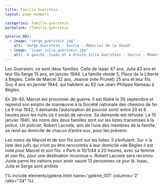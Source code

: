 ```yaml
---
title: Famille Guerstein
layout: page-members

categories: famille-guerstein
permalink: /famille-guerstein

galerie_001: 
  - image: "serge_guerstein.jpg"
    alt: 'Serge Guerstein - Source : Mémorial de la Shoah' 
  - image: "isaac_julia_guertsein.jpg"
    alt: 'A gauche, Isaac et à droite Julia Guerstein - Source : Mémorial de la Shoah'
---
```


Les Guerstein, ce sont deux familles. Celle de Isaac 47 ans, Julia 43 ans et leur fils Serge 15 ans, en janvier 1944. La famille réside 5, Place de la Liberté à Bègles. Celle de Marcel 32 ans, Jeanne (née Prunet) 25 ans et leur fils Guy 4 ans en janvier 1944, qui habitent au 62 rue Jean-Philippe Rameau à Bègles.

En 39-40, Marcel est prisonnier de guerre. Il est libéré le 30 septembre et reprend son emploi de manœuvre à la Société nationale des chemins de fer. Le 8 mai 1942, il demande l’autorisation de pouvoir sortir entre 20 et 6 heures pour les nuits où il serait de service. Sa demande est refusée.
Le 10 janvier 1940, les noms des deux familles sont sur les listes transmises à la police. Un policier, Robert Lacoste, ami de l’une des membres de la famille, se rend au domicile de chacun d’entre eux, pour les prévenir.

Les noms de Marcel et de son fils sont sur les listes. Il s’enfuient. Sur « la liste des juifs qui n’ont pu être rencontrés à leur domicile »de Bègles il est noté pour Marcel et son fils: « Parti le 10/1/44 à 20 heures, avec sa femme et son fils, pour une destination inconnue ».
Robert Lacoste sera reconnu Juste parmi les nations pour avoir sauvé 13 personnes ce jour là.
Isaac, Julia et Serge sont arrêtés

{% include elements/galerie.html name='galerie_001' columns='2' ratio="34" %}